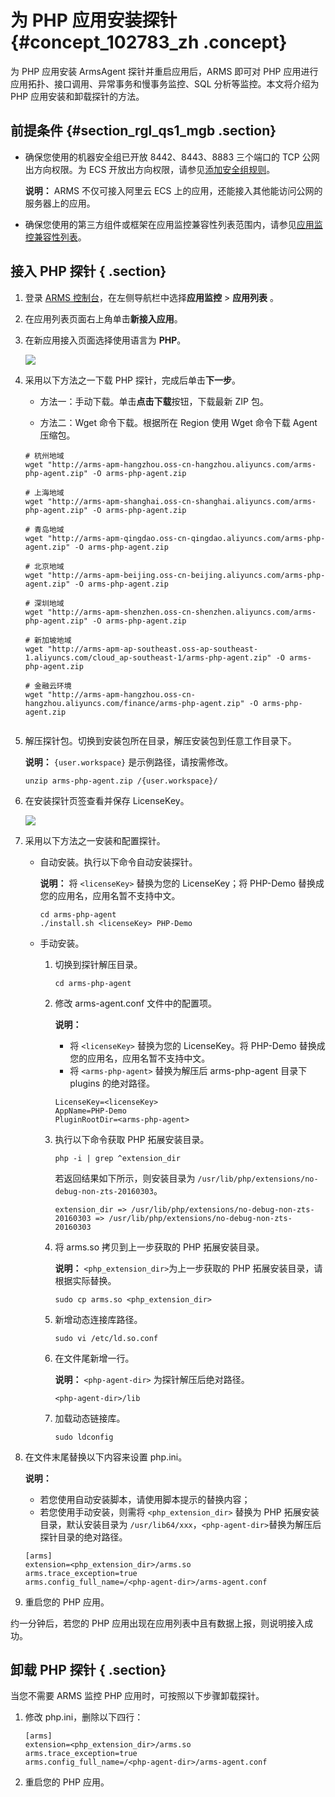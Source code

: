 # 为 PHP 应用安装探针 {#concept_102783_zh .concept}

为 PHP 应用安装 ArmsAgent 探针并重启应用后，ARMS 即可对 PHP 应用进行应用拓扑、接口调用、异常事务和慢事务监控、SQL 分析等监控。本文将介绍为 PHP 应用安装和卸载探针的方法。

## 前提条件 {#section_rgl_qs1_mgb .section}

-   确保您使用的机器安全组已开放 8442、8443、8883 三个端口的 TCP 公网出方向权限。为 ECS 开放出方向权限，请参见[添加安全组规则](../../../../intl.zh-CN/安全/安全组/添加安全组规则.md#)。

    **说明：** ARMS 不仅可接入阿里云 ECS 上的应用，还能接入其他能访问公网的服务器上的应用。

-   确保您使用的第三方组件或框架在应用监控兼容性列表范围内，请参见[应用监控兼容性列表](intl.zh-CN/应用监控/应用监控兼容性列表.md#)。


## 接入 PHP 探针 { .section}

1.  登录 [ARMS 控制台](https://arms-ap-southeast-1.console.aliyun.com/#/home)，在左侧导航栏中选择**应用监控** \> **应用列表** 。
2.  在应用列表页面右上角单击**新接入应用**。

3.  在新应用接入页面选择使用语言为 **PHP**。

    ![](http://static-aliyun-doc.oss-cn-hangzhou.aliyuncs.com/assets/img/152237/155739540044408_zh-CN.png)

4.  采用以下方法之一下载 PHP 探针，完成后单击**下一步**。

    -   方法一：手动下载。单击**点击下载**按钮，下载最新 ZIP 包。

    -   方法二：Wget 命令下载。根据所在 Region 使用 Wget 命令下载 Agent 压缩包。

    ```
    # 杭州地域
    wget "http://arms-apm-hangzhou.oss-cn-hangzhou.aliyuncs.com/arms-php-agent.zip" -O arms-php-agent.zip
    
    # 上海地域
    wget "http://arms-apm-shanghai.oss-cn-shanghai.aliyuncs.com/arms-php-agent.zip" -O arms-php-agent.zip
    
    # 青岛地域
    wget "http://arms-apm-qingdao.oss-cn-qingdao.aliyuncs.com/arms-php-agent.zip" -O arms-php-agent.zip
    
    # 北京地域
    wget "http://arms-apm-beijing.oss-cn-beijing.aliyuncs.com/arms-php-agent.zip" -O arms-php-agent.zip
    
    # 深圳地域
    wget "http://arms-apm-shenzhen.oss-cn-shenzhen.aliyuncs.com/arms-php-agent.zip" -O arms-php-agent.zip
    
    # 新加坡地域
    wget "http://arms-apm-ap-southeast.oss-ap-southeast-1.aliyuncs.com/cloud_ap-southeast-1/arms-php-agent.zip" -O arms-php-agent.zip
    
    # 金融云环境
    wget "http://arms-apm-hangzhou.oss-cn-hangzhou.aliyuncs.com/finance/arms-php-agent.zip" -O arms-php-agent.zip
    					
    ```

5.  解压探针包。切换到安装包所在目录，解压安装包到任意工作目录下。

    **说明：** `{user.workspace}` 是示例路径，请按需修改。

    ``` {#codeblock_7cw_45q_dig}
    unzip arms-php-agent.zip /{user.workspace}/
    ```

6.  在安装探针页签查看并保存 LicenseKey。

    ![](http://static-aliyun-doc.oss-cn-hangzhou.aliyuncs.com/assets/img/152237/155739540043126_zh-CN.png)

7.  采用以下方法之一安装和配置探针。

    -   自动安装。执行以下命令自动安装探针。

        **说明：** 将 `<licenseKey>` 替换为您的 LicenseKey；将 PHP-Demo 替换成您的应用名，应用名暂不支持中文。

        ```
        cd arms-php-agent 
        ./install.sh <licenseKey> PHP-Demo                     
        ```

    -   手动安装。

        1.  切换到探针解压目录。

            ```
            cd arms-php-agent                                 
            ```

        2.  修改 arms-agent.conf 文件中的配置项。

            **说明：** 

            -   将 `<licenseKey>` 替换为您的 LicenseKey。将 PHP-Demo 替换成您的应用名，应用名暂不支持中文。
            -   将 `<arms-php-agent>` 替换为解压后 arms-php-agent 目录下 plugins 的绝对路径。

            ```
            LicenseKey=<licenseKey>
            AppName=PHP-Demo
            PluginRootDir=<arms-php-agent>                            
            ```

        3.  执行以下命令获取 PHP 拓展安装目录。

            ```
            php -i | grep ^extension_dir                               
            ```

            若返回结果如下所示，则安装目录为 `/usr/lib/php/extensions/no-debug-non-zts-20160303`。

            ```
            extension_dir => /usr/lib/php/extensions/no-debug-non-zts-20160303 => /usr/lib/php/extensions/no-debug-non-zts-20160303                  
            ```

        4.  将 arms.so 拷贝到上一步获取的 PHP 拓展安装目录。

            **说明：** `<php_extension_dir>`为上一步获取的 PHP 拓展安装目录，请根据实际替换。

            ```
            sudo cp arms.so <php_extension_dir>                  
            ```

        5.  新增动态连接库路径。

            ```
            sudo vi /etc/ld.so.conf                      
            ```

        6.  在文件尾新增一行。

            **说明：** `<php-agent-dir>` 为探针解压后绝对路径。

            ```
            <php-agent-dir>/lib                           
            ```

        7.  加载动态链接库。

            ```
            sudo ldconfig                                   
            ```

8.  在文件末尾替换以下内容来设置 php.ini。

    **说明：** 

    -   若您使用自动安装脚本，请使用脚本提示的替换内容；
    -   若您使用手动安装，则需将 `<php_extension_dir>` 替换为 PHP 拓展安装目录，默认安装目录为 `/usr/lib64/xxx`，`<php-agent-dir>`替换为解压后探针目录的绝对路径。
    ```
    [arms]
    extension=<php_extension_dir>/arms.so
    arms.trace_exception=true
    arms.config_full_name=/<php-agent-dir>/arms-agent.conf        
    ```

9.  重启您的 PHP 应用。


约一分钟后，若您的 PHP 应用出现在应用列表中且有数据上报，则说明接入成功。

## 卸载 PHP 探针 { .section}

当您不需要 ARMS 监控 PHP 应用时，可按照以下步骤卸载探针。

1.  修改 php.ini，删除以下四行：

    ```
    [arms] 
    extension=<php_extension_dir>/arms.so
    arms.trace_exception=true
    arms.config_full_name=/<php-agent-dir>/arms-agent.conf                  
    ```

2.  重启您的 PHP 应用。


